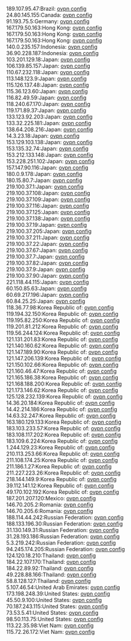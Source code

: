 189.107.95.47:Brazil: [ovpn config](vpn/189_107_95_47.ovpn)  
24.80.145.155:Canada: [ovpn config](vpn/24_80_145_155.ovpn)  
91.193.75.5:Germany: [ovpn config](vpn/91_193_75_5.ovpn)  
167.179.50.163:Hong Kong: [ovpn config](vpn/167_179_50_163.ovpn)  
167.179.50.163:Hong Kong: [ovpn config](vpn/167_179_50_163.ovpn)  
167.179.50.163:Hong Kong: [ovpn config](vpn/167_179_50_163.ovpn)  
140.0.235.157:Indonesia: [ovpn config](vpn/140_0_235_157.ovpn)  
36.90.228.187:Indonesia: [ovpn config](vpn/36_90_228_187.ovpn)  
103.201.129.18:Japan: [ovpn config](vpn/103_201_129_18.ovpn)  
106.139.85.157:Japan: [ovpn config](vpn/106_139_85_157.ovpn)  
110.67.232.118:Japan: [ovpn config](vpn/110_67_232_118.ovpn)  
113.148.123.9:Japan: [ovpn config](vpn/113_148_123_9.ovpn)  
115.126.137.48:Japan: [ovpn config](vpn/115_126_137_48.ovpn)  
115.36.123.60:Japan: [ovpn config](vpn/115_36_123_60.ovpn)  
116.82.49.59:Japan: [ovpn config](vpn/116_82_49_59.ovpn)  
118.240.67.170:Japan: [ovpn config](vpn/118_240_67_170.ovpn)  
119.171.89.37:Japan: [ovpn config](vpn/119_171_89_37.ovpn)  
133.123.92.203:Japan: [ovpn config](vpn/133_123_92_203.ovpn)  
133.32.225.181:Japan: [ovpn config](vpn/133_32_225_181.ovpn)  
138.64.208.216:Japan: [ovpn config](vpn/138_64_208_216.ovpn)  
14.3.23.18:Japan: [ovpn config](vpn/14_3_23_18.ovpn)  
153.129.103.138:Japan: [ovpn config](vpn/153_129_103_138.ovpn)  
153.135.32.74:Japan: [ovpn config](vpn/153_135_32_74.ovpn)  
153.212.133.148:Japan: [ovpn config](vpn/153_212_133_148.ovpn)  
153.228.251.102:Japan: [ovpn config](vpn/153_228_251_102.ovpn)  
157.147.90.116:Japan: [ovpn config](vpn/157_147_90_116.ovpn)  
180.0.9.178:Japan: [ovpn config](vpn/180_0_9_178.ovpn)  
180.15.80.7:Japan: [ovpn config](vpn/180_15_80_7.ovpn)  
219.100.37.1:Japan: [ovpn config](vpn/219_100_37_1.ovpn)  
219.100.37.108:Japan: [ovpn config](vpn/219_100_37_108.ovpn)  
219.100.37.109:Japan: [ovpn config](vpn/219_100_37_109.ovpn)  
219.100.37.116:Japan: [ovpn config](vpn/219_100_37_116.ovpn)  
219.100.37.125:Japan: [ovpn config](vpn/219_100_37_125.ovpn)  
219.100.37.138:Japan: [ovpn config](vpn/219_100_37_138.ovpn)  
219.100.37.19:Japan: [ovpn config](vpn/219_100_37_19.ovpn)  
219.100.37.205:Japan: [ovpn config](vpn/219_100_37_205.ovpn)  
219.100.37.211:Japan: [ovpn config](vpn/219_100_37_211.ovpn)  
219.100.37.22:Japan: [ovpn config](vpn/219_100_37_22.ovpn)  
219.100.37.67:Japan: [ovpn config](vpn/219_100_37_67.ovpn)  
219.100.37.7:Japan: [ovpn config](vpn/219_100_37_7.ovpn)  
219.100.37.82:Japan: [ovpn config](vpn/219_100_37_82.ovpn)  
219.100.37.9:Japan: [ovpn config](vpn/219_100_37_9.ovpn)  
219.100.37.90:Japan: [ovpn config](vpn/219_100_37_90.ovpn)  
221.118.44.115:Japan: [ovpn config](vpn/221_118_44_115.ovpn)  
60.150.85.63:Japan: [ovpn config](vpn/60_150_85_63.ovpn)  
60.69.217.196:Japan: [ovpn config](vpn/60_69_217_196.ovpn)  
60.84.25.25:Japan: [ovpn config](vpn/60_84_25_25.ovpn)  
118.36.77.98:Korea Republic of: [ovpn config](vpn/118_36_77_98.ovpn)  
119.194.32.150:Korea Republic of: [ovpn config](vpn/119_194_32_150.ovpn)  
119.195.82.250:Korea Republic of: [ovpn config](vpn/119_195_82_250.ovpn)  
119.201.81.212:Korea Republic of: [ovpn config](vpn/119_201_81_212.ovpn)  
119.56.244.124:Korea Republic of: [ovpn config](vpn/119_56_244_124.ovpn)  
121.131.201.83:Korea Republic of: [ovpn config](vpn/121_131_201_83.ovpn)  
121.140.160.62:Korea Republic of: [ovpn config](vpn/121_140_160_62.ovpn)  
121.147.189.90:Korea Republic of: [ovpn config](vpn/121_147_189_90.ovpn)  
121.147.206.139:Korea Republic of: [ovpn config](vpn/121_147_206_139.ovpn)  
121.150.102.66:Korea Republic of: [ovpn config](vpn/121_150_102_66.ovpn)  
121.160.46.47:Korea Republic of: [ovpn config](vpn/121_160_46_47.ovpn)  
121.165.186.38:Korea Republic of: [ovpn config](vpn/121_165_186_38.ovpn)  
121.168.188.200:Korea Republic of: [ovpn config](vpn/121_168_188_200.ovpn)  
121.173.146.62:Korea Republic of: [ovpn config](vpn/121_173_146_62.ovpn)  
125.128.232.139:Korea Republic of: [ovpn config](vpn/125_128_232_139.ovpn)  
14.36.20.184:Korea Republic of: [ovpn config](vpn/14_36_20_184.ovpn)  
14.42.214.186:Korea Republic of: [ovpn config](vpn/14_42_214_186.ovpn)  
14.63.32.247:Korea Republic of: [ovpn config](vpn/14_63_32_247.ovpn)  
163.180.129.133:Korea Republic of: [ovpn config](vpn/163_180_129_133.ovpn)  
183.103.233.57:Korea Republic of: [ovpn config](vpn/183_103_233_57.ovpn)  
183.108.117.202:Korea Republic of: [ovpn config](vpn/183_108_117_202.ovpn)  
183.109.6.224:Korea Republic of: [ovpn config](vpn/183_109_6_224.ovpn)  
1.244.129.23:Korea Republic of: [ovpn config](vpn/1_244_129_23.ovpn)  
210.113.253.66:Korea Republic of: [ovpn config](vpn/210_113_253_66.ovpn)  
211.108.174.25:Korea Republic of: [ovpn config](vpn/211_108_174_25.ovpn)  
211.186.1.27:Korea Republic of: [ovpn config](vpn/211_186_1_27.ovpn)  
211.227.223.26:Korea Republic of: [ovpn config](vpn/211_227_223_26.ovpn)  
218.144.149.9:Korea Republic of: [ovpn config](vpn/218_144_149_9.ovpn)  
39.112.141.12:Korea Republic of: [ovpn config](vpn/39_112_141_12.ovpn)  
49.170.102.192:Korea Republic of: [ovpn config](vpn/49_170_102_192.ovpn)  
187.201.207.120:Mexico: [ovpn config](vpn/187_201_207_120.ovpn)  
146.70.205.2:Romania: [ovpn config](vpn/146_70_205_2.ovpn)  
146.70.205.6:Romania: [ovpn config](vpn/146_70_205_6.ovpn)  
188.114.44.242:Russian Federation: [ovpn config](vpn/188_114_44_242.ovpn)  
188.133.196.30:Russian Federation: [ovpn config](vpn/188_133_196_30.ovpn)  
31.130.149.31:Russian Federation: [ovpn config](vpn/31_130_149_31.ovpn)  
31.28.193.186:Russian Federation: [ovpn config](vpn/31_28_193_186.ovpn)  
5.3.219.242:Russian Federation: [ovpn config](vpn/5_3_219_242.ovpn)  
94.245.174.205:Russian Federation: [ovpn config](vpn/94_245_174_205.ovpn)  
124.120.18.210:Thailand: [ovpn config](vpn/124_120_18_210.ovpn)  
184.22.107.170:Thailand: [ovpn config](vpn/184_22_107_170.ovpn)  
184.22.89.92:Thailand: [ovpn config](vpn/184_22_89_92.ovpn)  
49.228.88.166:Thailand: [ovpn config](vpn/49_228_88_166.ovpn)  
58.8.128.127:Thailand: [ovpn config](vpn/58_8_128_127.ovpn)  
5.107.46.54:United Arab Emirates: [ovpn config](vpn/5_107_46_54.ovpn)  
173.198.248.39:United States: [ovpn config](vpn/173_198_248_39.ovpn)  
45.50.9.100:United States: [ovpn config](vpn/45_50_9_100.ovpn)  
70.187.243.115:United States: [ovpn config](vpn/70_187_243_115.ovpn)  
73.53.5.41:United States: [ovpn config](vpn/73_53_5_41.ovpn)  
98.50.113.75:United States: [ovpn config](vpn/98_50_113_75.ovpn)  
113.22.35.98:Viet Nam: [ovpn config](vpn/113_22_35_98.ovpn)  
115.72.26.172:Viet Nam: [ovpn config](vpn/115_72_26_172.ovpn)  

